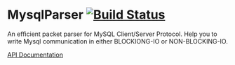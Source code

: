 # MysqlParser [![Build Status](https://travis-ci.org/tulayang/mysqlparser.svg?branch=master)](https://travis-ci.org/tulayang/mysqlparser)

An efficient packet parser for MySQL Client/Server Protocol. Help you to write Mysql communication in either BLOCKIONG-IO or NON-BLOCKING-IO.


[API Documentation](http://tulayang.github.io/mysqlparser.html)